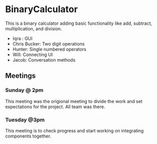 # BinaryCalculator
This is a binary calculator adding basic functionality like add, subtract, multiplication, and division.

- Iqra : GUI
- Chris Bucker: Two digit operations
- Hunter: Single numbered operators
- Will: Connecting UI
- Jacob: Conversation methods

## Meetings
### Sunday @ 2pm
This meeting was the origional meeting to divide the work and set expectations for the project.
All team was there.

### Tuesday @3pm
This meeting is to check progress and start working on integrating components together.
